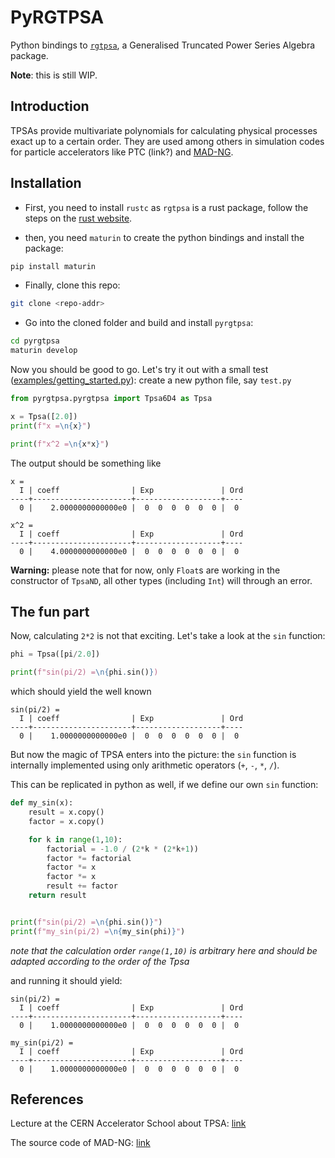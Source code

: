# PyRGTPSA

Python bindings to [`rgtpsa`](https://github.com/awegsche/rgtpsa), a Generalised Truncated Power Series Algebra package.

**Note**: this is still WIP.

## Introduction

TPSAs provide multivariate polynomials for calculating physical processes exact up to a certain order.
They are used among others in simulation codes for particle accelerators like PTC (link?) and 
[MAD-NG](https://github.com/MethodicalAcceleratorDesign/MAD).

## Installation

- First, you need to install `rustc` as `rgtpsa` is a rust package, follow the steps on the 
[rust website](https://www.rust-lang.org/tools/install).

- then, you need `maturin` to create the python bindings and install the package:

```bash
pip install maturin
```

- Finally, clone this repo:

```bash
git clone <repo-addr>
```

- Go into the cloned folder and build and install `pyrgtpsa`:

```bash
cd pyrgtpsa 
maturin develop
```

Now you should be good to go. Let's try it out with a small test ([examples/getting_started.py](examples/getting_started.py)):
create a new python file, say `test.py`

```python
from pyrgtpsa.pyrgtpsa import Tpsa6D4 as Tpsa

x = Tpsa([2.0])
print(f"x =\n{x}")

print(f"x^2 =\n{x*x}")
```

The output should be something like

```
x =
  I | coeff                | Exp               | Ord
----+----------------------+-------------------+----
  0 |    2.0000000000000e0 |  0  0  0  0  0  0 |  0

x^2 =
  I | coeff                | Exp               | Ord
----+----------------------+-------------------+----
  0 |    4.0000000000000e0 |  0  0  0  0  0  0 |  0
```

**Warning:** please note that for now, only `Float`s are working in the constructor of `TpsaND`,
all other types (including `Int`) will through an error.

## The fun part

Now, calculating `2*2` is not that exciting. Let's take a look at the `sin` function:

```python
phi = Tpsa([pi/2.0])

print(f"sin(pi/2) =\n{phi.sin()})
```

which should yield the well known

```
sin(pi/2) =
  I | coeff                | Exp               | Ord
----+----------------------+-------------------+----
  0 |    1.0000000000000e0 |  0  0  0  0  0  0 |  0
```

But now the magic of TPSA enters into the picture: the `sin` function is internally implemented using
only arithmetic operators (`+`, `-`, `*`, `/`).

This can be replicated in python as well, if we define our own `sin` function:

```python
def my_sin(x):
    result = x.copy()
    factor = x.copy()

    for k in range(1,10):
        factorial = -1.0 / (2*k * (2*k+1))
        factor *= factorial
        factor *= x
        factor *= x
        result += factor
    return result


print(f"sin(pi/2) =\n{phi.sin()}")
print(f"my_sin(pi/2) =\n{my_sin(phi)}")
```

_note that the calculation order `range(1,10)` is arbitrary here and should be adapted according to the order of the Tpsa_

and running it should yield:

```
sin(pi/2) =
  I | coeff                | Exp               | Ord
----+----------------------+-------------------+----
  0 |    1.0000000000000e0 |  0  0  0  0  0  0 |  0

my_sin(pi/2) =
  I | coeff                | Exp               | Ord
----+----------------------+-------------------+----
  0 |    1.0000000000000e0 |  0  0  0  0  0  0 |  0
```

## References

Lecture at the CERN Accelerator School about TPSA: [link](https://indico.cern.ch/event/759124/contributions/3148204/attachments/1754158/2843356/tpsa.pdf)

The source code of MAD-NG: [link](https://github.com/MethodicalAcceleratorDesign/MAD)
